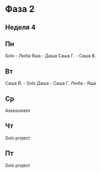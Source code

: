 # Фаза 2

## Неделя 4

## Пн
Solo - Люба
Яша - Даша
Саша Г. - Саша В.

## Вт
Саша В. - Solo
Даша - Саша Г.
Люба - Яша

## Ср
Assessment

## Чт
Solo project

## Пт
Solo project

